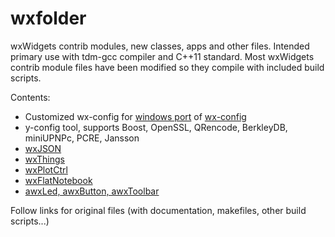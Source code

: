 # wxfolder
wxWidgets contrib modules, new classes, apps and other files.
Intended primary use with tdm-gcc compiler and C++11 standard. 
Most wxWidgets contrib module files have been modified so they compile with included build scripts.

Contents:

 - Customized wx-config for [windows port](https://sites.google.com/site/wxconfig/) of [wx-config](https://wiki.wxwidgets.org/Wx-Config)
 - y-config tool, supports Boost, OpenSSL, QRencode, BerkleyDB, miniUPNPc, PCRE, Jansson
 - [wxJSON](http://wxcode.sourceforge.net/docs/wxjson/index.html)
 - [wxThings](http://wxcode.sourceforge.net/showcomp.php?name=wxThings)
 - [wxPlotCtrl](http://wxcode.sourceforge.net/showcomp.php?name=wxPlotCtrl)
 - [wxFlatNotebook](https://sourceforge.net/projects/wxflatnotebook)
 - [awxLed, awxButton, awxToolbar](https://iftools.com/opensource/awx.en.php)



Follow links for original files (with documentation, makefiles, other build scripts...)
